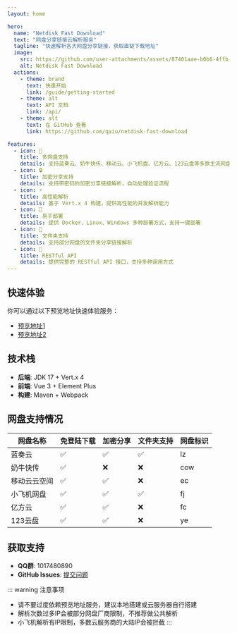 ```yaml
---
layout: home

hero:
  name: "Netdisk Fast Download"
  text: "网盘分享链接云解析服务"
  tagline: "快速解析各大网盘分享链接，获取直链下载地址"
  image:
    src: https://github.com/user-attachments/assets/87401aae-b0b6-4ffb-bbeb-44756404d26f
    alt: Netdisk Fast Download
  actions:
    - theme: brand
      text: 快速开始
      link: /guide/getting-started
    - theme: alt
      text: API 文档
      link: /api/
    - theme: alt
      text: 在 GitHub 查看
      link: https://github.com/qaiu/netdisk-fast-download

features:
  - icon: 🚀
    title: 多网盘支持
    details: 支持蓝奏云、奶牛快传、移动云、小飞机盘、亿方云、123云盘等多款主流网盘
  - icon: 🔒
    title: 加密分享支持
    details: 支持带密码的加密分享链接解析，自动处理验证流程
  - icon: ⚡
    title: 高性能解析
    details: 基于 Vert.x 4 构建，提供高性能的并发解析能力
  - icon: 🔧
    title: 易于部署
    details: 提供 Docker、Linux、Windows 多种部署方式，支持一键部署
  - icon: 📁
    title: 文件夹支持
    details: 支持部分网盘的文件夹分享链接解析
  - icon: 🎯
    title: RESTful API
    details: 提供完整的 RESTful API 接口，支持多种调用方式
---
```


## 快速体验

你可以通过以下预览地址快速体验服务：

- [预览地址1](https://lz.qaiu.top)
- [预览地址2](http://www.722shop.top:6401)

## 技术栈

- **后端**: JDK 17 + Vert.x 4
- **前端**: Vue 3 + Element Plus
- **构建**: Maven + Webpack

## 网盘支持情况

| 网盘名称 | 免登陆下载 | 加密分享 | 文件夹支持 | 网盘标识 |
|---------|----------|----------|------------|----------|
| 蓝奏云 | ✅ | ✅ | ✅ | lz |
| 奶牛快传 | ✅ | ❌ | ❌ | cow |
| 移动云云空间 | ✅ | ✅ | ❌ | ec |
| 小飞机网盘 | ✅ | ✅ | ✅ | fj |
| 亿方云 | ✅ | ✅ | ❌ | fc |
| 123云盘 | ✅ | ✅ | ❌ | ye |

## 获取支持

- **QQ群**: 1017480890
- **GitHub Issues**: [提交问题](https://github.com/qaiu/netdisk-fast-download/issues)

::: warning 注意事项
- 请不要过度依赖预览地址服务，建议本地搭建或云服务器自行搭建
- 解析次数过多IP会被部分网盘厂商限制，不推荐做公共解析
- 小飞机解析有IP限制，多数云服务商的大陆IP会被拦截
:::